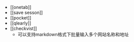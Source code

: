 - [[onetab]]
- [[save sesson]]
- [[pocket]]
- [[qlearly]]
- [[checkvist]]
    - 可以支持markdown格式下批量输入多个网站名称和地址
